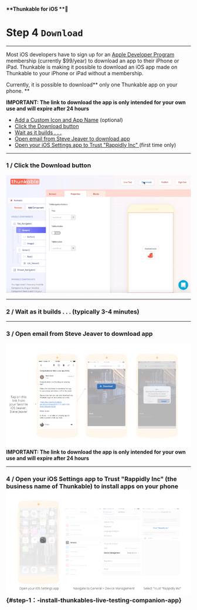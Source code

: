 #### **Thunkable for iOS **

# Step 4 `Download`

---

Most iOS developers have to sign up for an [Apple Developer Program](https://developer.apple.com/programs/) membership \(currently $99/year\) to download an app to their iPhone or iPad.  Thunkable is making it possible to download an iOS app made on Thunkable to your iPhone or iPad without a membership.

Currently, it is possible to download** only one Thunkable app on your phone. **

**IMPORTANT: The link to download the app is only intended for your own use and will expire after 24 hours**

* [Add a Custom Icon and App Name](/ios/components/app-settings/custom-icon-+-app-name.md) \(optional\)
* [Click the Download button](#1--click-the-download-button)
* [Wait as it builds . . .](#2--wait-as-it-builds----typically-3-4-minutes) 
* [Open email from Steve Jeaver to download app](#3--open-email-from-steve-jeaver-to-download-app)
* [Open your iOS Settings app to Trust "Rappidly Inc" ](#step-1：-install-thunkables-live-testing-companion-app)\(first time only\)

---

### 1 / Click the Download button

![](/assets/download-ios-1.gif)

---

### 2 / Wait as it builds . . . \(typically 3-4 minutes\)

---

### 3 / Open email from Steve Jeaver to download app

![](/assets/dowloand-ios-fig-3.png)**IMPORTANT: The link to download the app is only intended for your own use and will expire after 24 hours**

---

### 4 /  Open your iOS Settings app to Trust "Rappidly Inc" \(the business name of Thunkable\) to install apps on your phone![](/assets/download-ios-fig-4.png) {#step-1：-install-thunkables-live-testing-companion-app}



